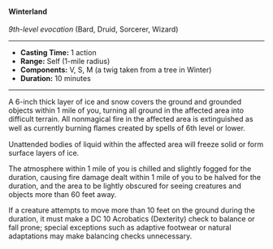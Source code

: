 #### Winterland
*9th-level evocation* (Bard, Druid, Sorcerer, Wizard)
___
- **Casting Time:** 1 action
- **Range:** Self (1-mile radius)
- **Components:** V, S, M (a twig taken from a tree in Winter)
- **Duration:** 10 minutes
---
A 6-inch thick layer of ice and snow covers the ground and grounded objects within 1 mile of you, turning all ground in the affected area into difficult terrain. All nonmagical fire in the affected area is extinguished as well as currently burning ﬂames created by spells of 6th level or lower.

Unattended bodies of liquid within the affected area will freeze solid or form surface layers of ice.

The atmosphere within 1 mile of you is chilled and slightly fogged for the duration, causing fire damage dealt within 1 mile of you to be halved for the duration, and the area to be lightly obscured for seeing creatures and objects more than 60 feet away.

If a creature attempts to move more than 10 feet on the ground during the duration, it must make a DC 10 Acrobatics (Dexterity) check to balance or fall prone; special exceptions such as adaptive footwear or natural adaptations may make balancing checks unnecessary.
